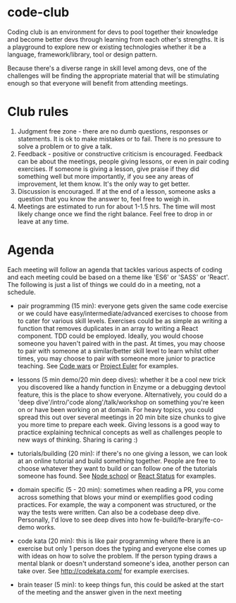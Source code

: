 # code-club

Coding club is an environment for devs to pool together their knowledge and become better devs through learning from each other's strengths. It is a playground to explore new or existing technologies whether it be a language, framework/library, tool or design pattern.

Because there's a diverse range in skill level among devs, one of the challenges will be finding the appropriate material that will be stimulating enough so that everyone will benefit from attending meetings.

Club rules
==========
1. Judgment free zone - there are no dumb questions, responses or statements. It is ok to make mistakes or to fail. There is no pressure to solve a problem or to give a talk.
2. Feedback - positive or constructive criticism is encouraged. Feedback can be about the meetings, people giving lessons, or even in pair coding exercises. If someone is giving a lesson, give praise if they did something well but more importantly, if you see any areas of improvement, let them know. It's the only way to get better.
3. Discussion is encouraged. If at the end of a lesson, someone asks a question that you know the answer to, feel free to weigh in.
4. Meetings are estimated to run for about 1-1.5 hrs. The time will most likely change once we find the right balance. Feel free to drop in or leave at any time.

Agenda
======

Each meeting will follow an agenda that tackles various aspects of coding and each meeting could be based on a theme like 'ES6' or 'SASS' or 'React'. The following is just a list of things we could do in a meeting, not a schedule.

- pair programming (15 min): everyone gets given the same code exercise or we could have easy/intermediate/advanced exercises to choose from to cater for various skill levels. Exercises could be as simple as writing a function that removes duplicates in an array to writing a React component. TDD could be employed. Ideally, you would choose someone you haven't paired with in the past. At times, you may choose to pair with someone at a similar/better skill level to learn whilst other times, you may choose to pair with someone more junior to practice teaching. See [Code wars](https://www.codewars.com/dashboard) or [Project Euler](https://projecteuler.net/archives) for examples.

- lessons (5 min demo/20 min deep dives): whether it be a cool new trick you discovered like a handy function in Enzyme or a debugging devtool feature, this is the place to show everyone. Alternatively, you could do a 'deep dive'/intro/'code along'/talk/workshop on something you're keen on or have been working on at domain. For heavy topics, you could spread this out over several meetings in 20 min bite size chunks to give you more time to prepare each week. Giving lessons is a good way to practice explaining technical concepts as well as challenges people to new ways of thinking. Sharing is caring :)

- tutorials/building (20 min): if there's no one giving a lesson, we can look at an online tutorial and build something together. People are free to choose whatever they want to build or can follow one of the tutorials someone has found.  See [Node school](https://nodeschool.io/) or [React Status](https://react.statuscode.com/) for examples.

- domain specific (5 - 20 min): sometimes when reading a PR, you come across something that blows your mind or exemplifies good coding practices. For example, the way a component was structured, or the way the tests were written. Can also be a codebase deep dive. Personally, I'd love to see deep dives into how fe-build/fe-brary/fe-co-demo works.

- code kata (20 min): this is like pair programming where there is an exercise but only 1 person does the typing and everyone else comes up with ideas on how to solve the problem. If the person typing draws a mental blank or doesn't understand someone's idea, another person can take over. See http://codekata.com/ for example exercises.

- brain teaser (5 min): to keep things fun, this could be asked at the start of the meeting and the answer given in the next meeting
